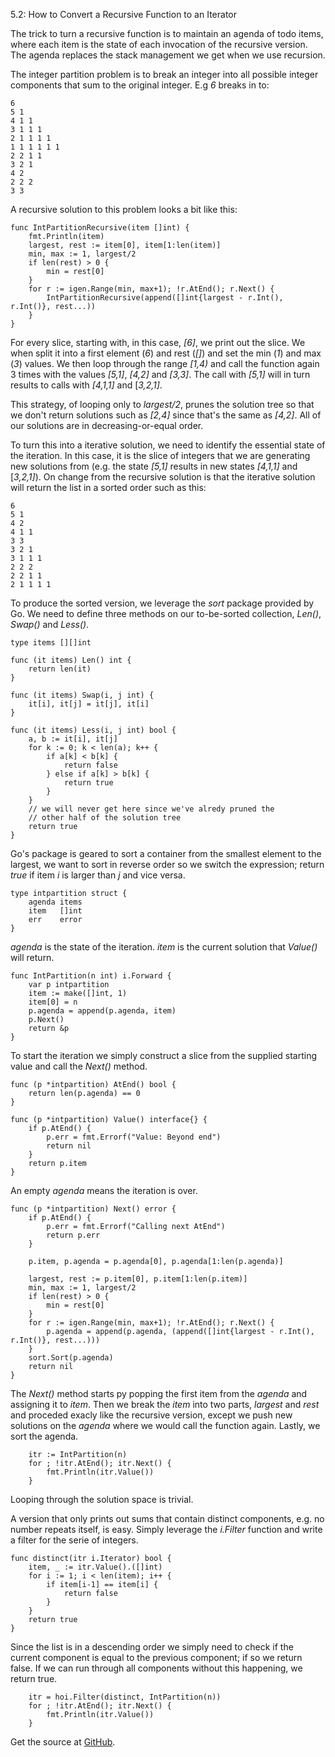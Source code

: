 5.2: How to Convert a Recursive Function to an Iterator

The trick to turn a recursive function is to maintain an agenda of todo items, where each item is the state of each invocation of the recursive version. The agenda replaces the stack management we get when we use recursion. 

The integer partition problem is to break an integer into all possible integer components that sum to the original integer. E.g *6* breaks in to:

    6
    5 1
    4 1 1
    3 1 1 1
    2 1 1 1 1
    1 1 1 1 1 1
    2 2 1 1
    3 2 1
    4 2
    2 2 2
    3 3

A recursive solution to this problem looks a bit like this:

    func IntPartitionRecursive(item []int) {
        fmt.Println(item)
        largest, rest := item[0], item[1:len(item)]
        min, max := 1, largest/2
        if len(rest) > 0 {
            min = rest[0]
        }
        for r := igen.Range(min, max+1); !r.AtEnd(); r.Next() {
            IntPartitionRecursive(append([]int{largest - r.Int(), r.Int()}, rest...))
        }
    }

For every slice, starting with, in this case, *[6]*, we print out the slice. We when split it into a first element (*6*) and rest (*[]*) and set the min (*1*) and max (*3*) values. We then loop through the range *[1,4)* and call the function again 3 times with the values *[5,1]*, *[4,2]* and *[3,3]*. The call with *[5,1]* will in turn results to calls with *[4,1,1]* and [*3,2,1]*.

This strategy, of looping only to *largest/2*, prunes the solution tree so that we don't return solutions such as *[2,4]* since that's the same as *[4,2]*. All of our solutions are in decreasing-or-equal order.

To turn this into a iterative solution, we need to identify the essential state of the iteration. In this case, it is the slice of integers that we are generating new solutions from (e.g. the state *[5,1]* results in new states *[4,1,1]* and [*3,2,1]*). On change from the recursive solution is that the iterative solution will return the list in a sorted order such as this:

    6
    5 1
    4 2
    4 1 1
    3 3
    3 2 1
    3 1 1 1
    2 2 2
    2 2 1 1
    2 1 1 1 1

To produce the sorted version, we leverage the *sort* package provided by Go. We need to define three methods on our to-be-sorted collection, *Len()*, *Swap()* and *Less()*.

    type items [][]int
    
    func (it items) Len() int { 
        return len(it) 
    }
    
    func (it items) Swap(i, j int) {
        it[i], it[j] = it[j], it[i]
    }
    
    func (it items) Less(i, j int) bool {
        a, b := it[i], it[j]
        for k := 0; k < len(a); k++ {
            if a[k] < b[k] {
                return false
            } else if a[k] > b[k] {
                return true
            }
        }
        // we will never get here since we've alredy pruned the
        // other half of the solution tree
        return true
    }

Go's package is geared to sort a container from the smallest element to the largest, we want to sort in reverse order so we switch the expression; return *true* if item *i* is larger than *j* and vice versa.

    type intpartition struct {
        agenda items
        item   []int
        err    error
    }

*agenda* is the state of the iteration. *item* is the current solution that *Value()* will return.

    func IntPartition(n int) i.Forward {
        var p intpartition
        item := make([]int, 1)
        item[0] = n
        p.agenda = append(p.agenda, item)
        p.Next()
        return &p
    }

To start the iteration we simply construct a slice from the supplied starting value and call the *Next()* method.

    func (p *intpartition) AtEnd() bool {
        return len(p.agenda) == 0
    }
    
    func (p *intpartition) Value() interface{} {
        if p.AtEnd() {
            p.err = fmt.Errorf("Value: Beyond end")
            return nil
        }
        return p.item
    }

An empty *agenda* means the iteration is over.

    func (p *intpartition) Next() error {
        if p.AtEnd() {
            p.err = fmt.Errorf("Calling next AtEnd")
            return p.err
        }
    
        p.item, p.agenda = p.agenda[0], p.agenda[1:len(p.agenda)]
    
        largest, rest := p.item[0], p.item[1:len(p.item)]
        min, max := 1, largest/2
        if len(rest) > 0 {
            min = rest[0]
        }
        for r := igen.Range(min, max+1); !r.AtEnd(); r.Next() {
            p.agenda = append(p.agenda, (append([]int{largest - r.Int(), r.Int()}, rest...)))
        }
        sort.Sort(p.agenda)
        return nil
    }

The *Next()* method starts py popping the first item from the *agenda* and assigning it to *item*. Then we break the *item* into two parts, *largest* and *rest* and proceded exacly like the recursive version, except we push new solutions on the *agenda* where we would call the function again. Lastly, we sort the agenda.

        itr := IntPartition(n)
        for ; !itr.AtEnd(); itr.Next() {
            fmt.Println(itr.Value())
        }

Looping through the solution space is trivial.

A version that only prints out sums that contain distinct components, e.g. no number repeats itself, is easy. Simply leverage the *i.Filter* function and write a filter for the serie of integers.

    func distinct(itr i.Iterator) bool {
        item, _ := itr.Value().([]int)
        for i := 1; i < len(item); i++ {
            if item[i-1] == item[i] {
                return false
            }
        }
        return true
    }

Since the list is in a descending order we simply need to check if the current component is equal to the previous component; if so we return false. If we can run through all components without this happening, we return true.

        itr = hoi.Filter(distinct, IntPartition(n))
        for ; !itr.AtEnd(); itr.Next() {
            fmt.Println(itr.Value())
        }

Get the source at [GitHub](https://github.com/mg/hog/blob/master/c5/int_partition.go).